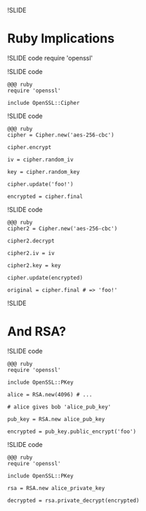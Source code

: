 !SLIDE
# Ruby Implications #

!SLIDE code
require 'openssl'

!SLIDE code

    @@@ ruby
    require 'openssl'

    include OpenSSL::Cipher

!SLIDE code

    @@@ ruby
    cipher = Cipher.new('aes-256-cbc')

    cipher.encrypt

    iv = cipher.random_iv

    key = cipher.random_key

    cipher.update('foo!')

    encrypted = cipher.final

!SLIDE code

    @@@ ruby
    cipher2 = Cipher.new('aes-256-cbc')

    cipher2.decrypt

    cipher2.iv = iv

    cipher2.key = key

    cipher.update(encrypted)

    original = cipher.final # => 'foo!'

!SLIDE
# And RSA? #

!SLIDE code

    @@@ ruby
    require 'openssl'

    include OpenSSL::PKey

    alice = RSA.new(4096) # ...

    # alice gives bob 'alice_pub_key'

    pub_key = RSA.new alice_pub_key

    encrypted = pub_key.public_encrypt('foo')

!SLIDE code

    @@@ ruby
    require 'openssl'

    include OpenSSL::PKey

    rsa = RSA.new alice_private_key

    decrypted = rsa.private_decrypt(encrypted)
